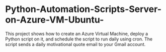 # Python-Automation-Scripts-Server-on-Azure-VM-Ubuntu-
This project shows how to create an Azure Virtual Machine, deploy a Python script on it, and schedule the script to run daily using cron. The script sends a daily motivational quote email to your Gmail account.

